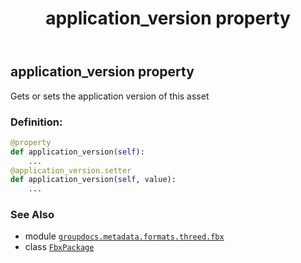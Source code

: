 ﻿---
title: application_version property
second_title: GroupDocs.Metadata for Python via .NET API References
description: 
type: docs
url: /python-net/groupdocs.metadata.formats.threed.fbx/fbxpackage/application_version/
is_root: false
weight: 120
---

## application_version property


Gets or sets the application version of this asset
### Definition:
```python
@property
def application_version(self):
    ...
@application_version.setter
def application_version(self, value):
    ...
```

### See Also
* module [`groupdocs.metadata.formats.threed.fbx`](../../)
* class [`FbxPackage`](/metadata/python-net/groupdocs.metadata.formats.threed.fbx/fbxpackage)
